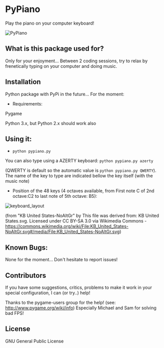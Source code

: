 PyPiano
=======
Play the piano on your computer keyboard!

![PyPiano](http://gustavklopp.github.io/img/pypiano.png)

## What is this package used for?

Only for your enjoyment... Between 2 coding sessions, try to relax by frenetically typing on your computer and doing music.

## Installation

Python package with PyPi in the future...
For the moment:

* Requirements:

Pygame 

Python 3.x, but Python 2.x should work also

## Using it:

* `python pypiano.py`

You can also type using a AZERTY keyboard: 
`python pypiano.py azerty` 

(QWERTY is default so the automatic value is `python pypiano.py QWERTY`).
The name of the key to type are indicated bellow the key itself (with the music note)

* Position of the 48 keys (4 octaves available, from First note C of 2nd octave:C2 to last note of 5th octave: B5):

![keyboard_layout](http://gustavklopp.github.io/img/keyboard_layout.png)

(from "KB United States-NoAltGr" by This file was derived from: KB United States.svg. Licensed under CC BY-SA 3.0 via Wikimedia Commons - https://commons.wikimedia.org/wiki/File:KB_United_States-NoAltGr.svg#/media/File:KB_United_States-NoAltGr.svg)

## Known Bugs:

None for the moment... Don't hesitate to report issues!

## Contributors

If you have some suggestions, critics, problems to make it work in your special configuration, I can (or try..) help!

Thanks to the pygame-users group for the help! (see: http://www.pygame.org/wiki/info)
Especially Michael and Sam for solving bad FPS!

## License

GNU General Public License